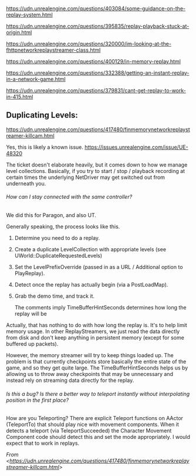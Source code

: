 <https://udn.unrealengine.com/questions/403084/some-guidance-on-the-replay-system.html>

<https://udn.unrealengine.com/questions/395835/replay-playback-stuck-at-origin.html>

<https://udn.unrealengine.com/questions/320000/im-looking-at-the-fhttpnetworkreplaystreamer-class.html>

<https://udn.unrealengine.com/questions/400129/in-memory-replay.html>

<https://udn.unrealengine.com/questions/332388/getting-an-instant-replay-in-a-network-game.html>

<https://udn.unrealengine.com/questions/379831/cant-get-replay-to-work-in-415.html>

## Duplicating Levels:

<https://udn.unrealengine.com/questions/417480/finmemorynetworkreplaystreamer-killcam.html>

Yes, this is likely a known issue. <https://issues.unrealengine.com/issue/UE-48320>

The ticket doesn't elaborate heavily, but it comes down to how we manage level collections. Basically, if you try to start / stop / playback recording at certain times the underlying NetDriver may get switched out from underneath you.

###### How can I stay connected with the same controller?

We did this for Paragon, and also UT.

Generally speaking, the process looks like this.

1. Determine you need to do a replay.

1. Create a duplicate LevelCollection with appropriate levels (see UWorld::DuplicateRequestedLevels)

1. Set the LevelPrefixOverride (passed in as a URL / Additional option to PlayReplay).

1. Detect once the replay has actually begin (via a PostLoadMap).

1. Grab the demo time, and track it.

   The comments imply TimeBufferHintSeconds determines how long the replay will be

Actually, that has nothing to do with how long the replay is. It's to help limit memory usage. In other ReplayStreamers, we just read the data directly from disk and don't keep anything in persistent memory (except for some buffered up packets).

However, the memory streamer will try to keep things loaded up. The problem is that currently checkpoints store basically the entire state of the game, and so they get quite large. The TimeBufferHintSeconds helps us by allowing us to throw away checkpoints that may be unnecessary and instead rely on streaming data directly for the replay.

###### Is this a bug? Is there a better way to teleport instantly without interpolating position in the first place?

How are you Teleporting? There are explicit Teleport functions on AActor (TeleportTo) that should play nice with movement components. When it detects a teleport (via TeleportSucceeded) the Character Movement Component code should detect this and set the mode appropriately. I would expect that to work in replays.

*From &lt;<https://udn.unrealengine.com/questions/417480/finmemorynetworkreplaystreamer-killcam.html>>*
